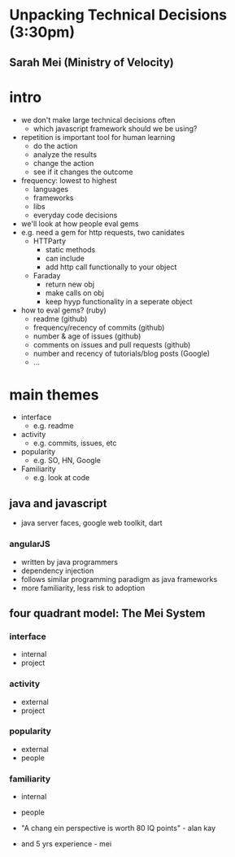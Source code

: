 # Unpacking Technical Decisions (3:30pm)
## Sarah Mei (Ministry of Velocity)

# intro
- we don't make large technical decisions often
  - which javascript framework should we be using?
- repetition is important tool for human learning
  - do the action
  - analyze the results
  - change the action
  - see if it changes the outcome
- frequency: lowest to highest
  - languages
  - frameworks
  - libs
  - everyday code decisions
- we'll look at how people eval gems
- e.g. need a gem for http requests, two canidates
    - HTTParty
      - static methods
      - can include
      - add http call functionally to your object
    - Faraday
      - return new obj
      - make calls on obj
      - keep hyyp functionality in a seperate object
- how to eval gems? (ruby)
  - readme (github)
  - frequency/recency of commits (github)
  - number & age of issues (github)
  - comments on issues and pull requests (github)
  - number and recency of tutorials/blog posts (Google)
  - ...

# main themes
  - interface
    - e.g. readme
  - activity
    - e.g. commits, issues, etc
  - popularity
    - e.g. SO, HN, Google
  - Familiarity
    - e.g. look at code

## java and javascript
- java server faces, google web toolkit, dart

### angularJS
- written by java programmers
- dependency injection
- follows similar programming paradigm as java frameworks
- more familiarity, less risk to adoption

## four quadrant model: The Mei System

### interface
- internal
- project

### activity
- external 
- project

### popularity
- external
- people

### familiarity
- internal
- people

- "A chang ein perspective is worth 80 IQ points" - alan kay
- and 5 yrs experience - mei